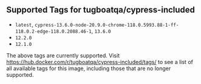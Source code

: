 ## Supported Tags for tugboatqa/cypress-included

* `latest`, `cypress-13.6.0-node-20.9.0-chrome-118.0.5993.88-1-ff-118.0.2-edge-118.0.2088.46-1`, `13.6.0`
* `12.2.0`
* `12.1.0`

The above tags are currently supported. Visit https://hub.docker.com/r/tugboatqa/cypress-included/tags/ to see a list of all available tags for this image, including those that are no longer supported.
